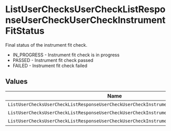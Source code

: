 # ListUserChecksUserCheckListResponseUserCheckUserCheckInstrumentFitStatus

Final status of the instrument fit check.
* IN_PROGRESS - Instrument fit check is in progress
* PASSED - Instrument fit check passed
* FAILED - Instrument fit check failed


## Values

| Name                                                                                 | Value                                                                                |
| ------------------------------------------------------------------------------------ | ------------------------------------------------------------------------------------ |
| `ListUserChecksUserCheckListResponseUserCheckUserCheckInstrumentFitStatusInProgress` | IN_PROGRESS                                                                          |
| `ListUserChecksUserCheckListResponseUserCheckUserCheckInstrumentFitStatusPassed`     | PASSED                                                                               |
| `ListUserChecksUserCheckListResponseUserCheckUserCheckInstrumentFitStatusFailed`     | FAILED                                                                               |